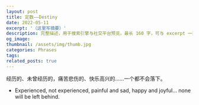 ```yaml
---
layout: post
title: 定数——Destiny
date: 2022-05-11
excerpt: '（这里写摘要）'
description: 完整描述，用于搜索引擎与社交平台预览，最长 160 字，可与 excerpt 一致
og_image: 
thumbnail: /assets/img/thumb.jpg
categories: Phrases
tags: 
related_posts: true
---
```


经历的、未曾经历的，痛苦悲伤的、快乐高兴的……一个都不会落下。

- Experienced, not experienced, painful and sad, happy and joyful… none will be left behind.